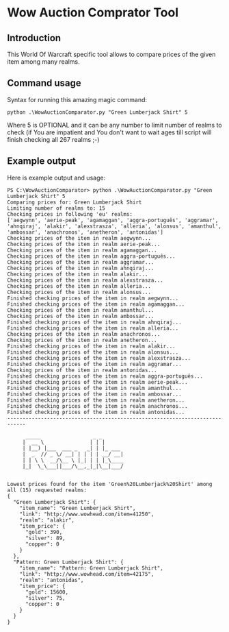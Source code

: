 # Wow Auction Comprator Tool

## Introduction

This World Of Warcraft specific tool allows to compare prices of the given item among many realms.


## Command usage

Syntax for running this amazing magic command:

    python .\WowAuctionComparator.py "Green Lumberjack Shirt" 5

Where 5 is OPTIONAL and it can be any number to limit number of realms to check (if You are impatient and You don't want to wait ages till script will finish checking all 267 realms ;-)


## Example output

Here is example output and usage:

    PS C:\WowAuctionComparator> python .\WowAuctionComparator.py "Green Lumberjack Shirt" 5
    Comparing prices for: Green Lumberjack Shirt
    Limiting number of realms to: 15
    Checking prices in following 'eu' realms:
    ['aegwynn', 'aerie-peak', 'agamaggan', 'aggra-português', 'aggramar', 'ahnqiraj', 'alakir', 'alexstrasza', 'alleria', 'alonsus', 'amanthul', 'ambossar', 'anachronos', 'anetheron', 'antonidas']
    Checking prices of the item in realm aegwynn...
    Checking prices of the item in realm aerie-peak...
    Checking prices of the item in realm agamaggan...
    Checking prices of the item in realm aggra-português...
    Checking prices of the item in realm aggramar...
    Checking prices of the item in realm ahnqiraj...
    Checking prices of the item in realm alakir...
    Checking prices of the item in realm alexstrasza...
    Checking prices of the item in realm alleria...
    Checking prices of the item in realm alonsus...
    Finished checking prices of the item in realm aegwynn...
    Finished checking prices of the item in realm agamaggan...
    Checking prices of the item in realm amanthul...
    Checking prices of the item in realm ambossar...
    Finished checking prices of the item in realm ahnqiraj...
    Finished checking prices of the item in realm alleria...
    Checking prices of the item in realm anachronos...
    Checking prices of the item in realm anetheron...
    Finished checking prices of the item in realm alakir...
    Finished checking prices of the item in realm alonsus...
    Finished checking prices of the item in realm alexstrasza...
    Finished checking prices of the item in realm aggramar...
    Checking prices of the item in realm antonidas...
    Finished checking prices of the item in realm aggra-português...
    Finished checking prices of the item in realm aerie-peak...
    Finished checking prices of the item in realm amanthul...
    Finished checking prices of the item in realm ambossar...
    Finished checking prices of the item in realm anetheron...
    Finished checking prices of the item in realm anachronos...
    Finished checking prices of the item in realm antonidas...
    ----------------------------------------------------------------------------
    
          _____                 _ _
         |  __ \               | | |
         | |__) |___  ___ _   _| | |_ ___
         |  _  // _ \/ __| | | | | __/ __|
         | | \ \  __/\__ \ |_| | | |_\____
         |_|  \_\___||___/\__,_|_|\__|___/
    
    
    Lowest prices found for the item 'Green%20Lumberjack%20Shirt' among all (15) requested realms:
    {
      "Green Lumberjack Shirt": {
        "item_name": "Green Lumberjack Shirt",
        "link": "http://www.wowhead.com/item=41250",
        "realm": "alakir",
        "item_price": {
          "gold": 390,
          "silver": 89,
          "copper": 0
        }
      },
      "Pattern: Green Lumberjack Shirt": {
        "item_name": "Pattern: Green Lumberjack Shirt",
        "link": "http://www.wowhead.com/item=42175",
        "realm": "antonidas",
        "item_price": {
          "gold": 15600,
          "silver": 75,
          "copper": 0
        }
      }
    }
